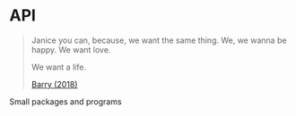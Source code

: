 # API

> Janice you can, because, we want the same thing. We, we wanna be happy. We
> want love.
>
> We want a life.
>
> [Barry (2018)](//f002.backblazeb2.com/file/ql8mlh/barry-know-your-truth.mp4)

Small packages and programs
